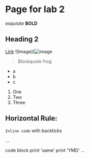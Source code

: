 # Page for lab 2
*exquisite*
**BOLD**
## Heading 2
[Link](https://www.youtube.com/watch?v=dQw4w9WgXcQ)
![Image](![image](https://user-images.githubusercontent.com/92767729/162534315-55549e22-dfe0-48cc-9296-3c44689885f8.png)
> Blockquote
> frog
* a
* b
* c
1. One
2. Two
3. Three

Horizontal Rule: 
---

`Inline code` with backticks

...

code block
print 'same'
print 'YMD'
...
